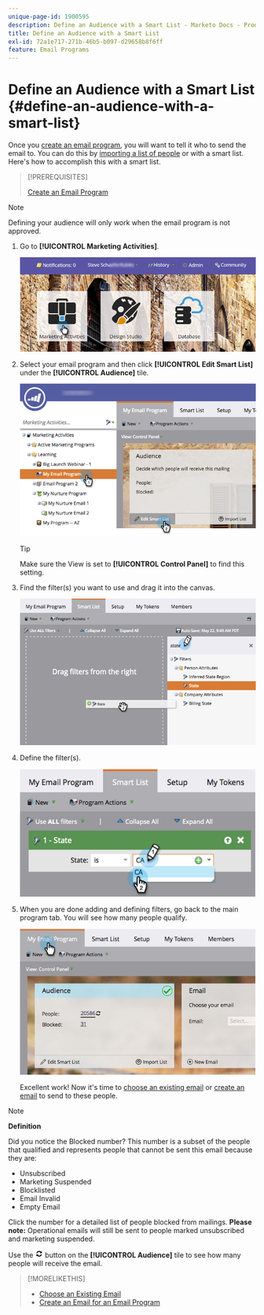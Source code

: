 ```yaml
---
unique-page-id: 1900595
description: Define an Audience with a Smart List - Marketo Docs - Product Documentation
title: Define an Audience with a Smart List
exl-id: 72a1e717-271b-46b5-b097-d29658b8f6ff
feature: Email Programs
---
```

# Define an Audience with a Smart List {#define-an-audience-with-a-smart-list}

Once you [create an email program](/help/marketo/product-docs/email-marketing/email-programs/creating-an-email-program/create-an-email-program.md), you will want to tell it who to send the email to. You can do this by [importing a list of people](/help/marketo/product-docs/email-marketing/email-programs/managing-people-in-email-programs/define-an-audience-by-importing-a-list.md) or with a smart list. Here's how to accomplish this with a smart list.

>[!PREREQUISITES]
>
>[Create an Email Program](/help/marketo/product-docs/email-marketing/email-programs/creating-an-email-program/create-an-email-program.md)

>[!NOTE]
>
>Defining your audience will only work when the email program is not approved.

1. Go to **[!UICONTROL Marketing Activities]**.

   ![](assets/login-marketing-activities.png)

1. Select your email program and then click **[!UICONTROL Edit Smart List]** under the **[!UICONTROL Audience]** tile.

   ![](assets/2017-05-22-09-46-37.png)

   >[!TIP]
   >
   >Make sure the View is set to **[!UICONTROL Control Panel]** to find this setting.

1. Find the filter(s) you want to use and drag it into the canvas.

   ![](assets/dragstate.png)

1. Define the filter(s).

   ![](assets/image2014-9-12-11-3a1-3a14.png)

1. When you are done adding and defining filters, go back to the main program tab. You will see how many people qualify.

   ![](assets/myemailprogram.jpg)

   Excellent work! Now it's time to [choose an existing email](/help/marketo/product-docs/email-marketing/email-programs/email-program-actions/choose-an-existing-email.md) or [create an email](/help/marketo/product-docs/email-marketing/email-programs/email-program-actions/create-an-email-for-an-email-program.md) to send to these people.

>[!NOTE]
>
>**Definition**
>
>Did you notice the Blocked number? This number is a subset of the people that qualified and represents people that cannot be sent this email because they are:
>
>* Unsubscribed
>* Marketing Suspended
>* Blocklisted
>* Email Invalid
>* Empty Email
>
>Click the number for a detailed list of people blocked from mailings. **Please note:** Operational emails will still be sent to people marked unsubscribed and marketing suspended.
>
>Use the ![--](assets/image2014-10-23-16-3a32-3a36.png) button on the **[!UICONTROL Audience]** tile to see how many people will receive the email.

>[!MORELIKETHIS]
>
>* [Choose an Existing Email](/help/marketo/product-docs/email-marketing/email-programs/email-program-actions/choose-an-existing-email.md)
>* [Create an Email for an Email Program](/help/marketo/product-docs/email-marketing/email-programs/email-program-actions/create-an-email-for-an-email-program.md)
